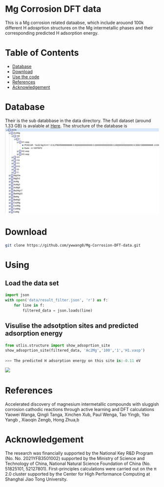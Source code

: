 # Mg Corrosion DFT data

This is a Mg corrosion related dataabse, which include arouond 100k different H adosprtion structures on the Mg intermetallic phases and their corresponding predicted H adsorption energy.

# Table of Contents

- [Database](#Database)
- [Download](#Download)
- [Use the code](#Use-the-code)
- [References](#reference)
- [Acknowledgement](#Acknowledgement)

# Database
Their is the sub databbase in the data directory. The full dataset (around 1.33 GB) is avalable at [Here](https://drive.google.com/file/d/12ixEDfre9fCH5Bzj6DQJ7tNa1DR2zNsL/view?usp=sharing). The structure of the database is
![](figure/data_structure.jpg)


# Download
```bash
git clone https://github.com/ywwang0/Mg-Corrosion-DFT-data.git
```

# Using
## Load the data set
```python
import json
with open('data/result_filter.json', 'r') as f:
    for line in f:
        filtered_data = json.loads(line)
```
## Visulise the adsotption sites and predicted adsorption energy
```python
from utlis.structure import show_adsoprtion_site
show_adsoprtion_site(filtered_data, 'Ac2Mg','100','1','H1.vasp')

>>> The predicted H adsorption energy on this site is:-0.11 eV
```
![](figure/ads_position.png)


# References
Accelerated discovery of magnesium intermetallic compounds with sluggish corrosion cathodic reactions through active learning and DFT calculations
Yaowei Wanga, Qingli Tanga, Xinchen Xub, Paul Wenga, Tao Yingb, Yao Yangb , Xiaoqin Zengb, Hong Zhua,b

# Acknowledgement
The research was financially supported by the National Key R&D Program (No. No. 2021YFB3501002) supported by the Ministry of Science and Technology of China, National Natural Science Foundation of China (No. 51825101, 52127801). First-principles calculations were carried out on the π 2.0 cluster supported by the Center for High Performance Computing at Shanghai Jiao Tong University.
